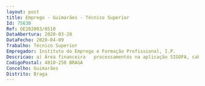 ```yaml
--- 
layout: post
title: Emprego - Guimarães - Técnico Superior
Id: 75630
Ref: OE202003/0510
DataAbertura: 2020-03-20
DataFecho: 2020-04-09
Trabalho: Técnico Superior
Empregador: Instituto do Emprego e Formação Profissional, I.P.
Descricao: a) Área financeira   processamentos na aplicação SIGOFA, cabimentos e descabimentos  b) Instrução e monitorização de processos de aquisições c) Controlo e gestão do orçamento do Centro de Emprego e propostas de melhoria de execução financeira.
CodigoPostal: 4810-250 BRAGA
Concelho: Guimarães
Distrito: Braga
--- 
```

